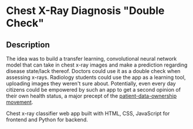 # Chest X-Ray Diagnosis "Double Check"  
## Description
The idea was to build a transfer learning, convolutional neural network model that can take in chest x-ray images and make a prediction regarding disease state/lack thereof. Doctors could use it as a double check when assessing x-rays. Radiology students could use the app as a learning tool, uploading images they weren't sure about. Potentially, even every day citizens could be empowered by such an app to get a second opinion of their own health status, a major precept of the [patient-data-ownership movement](https://www.aafp.org/news/blogs/freshperspectives/entry/doctor_or_patient_who_owns.html). 


Chest x-ray classifier web app built with HTML, CSS, JavaScript for frontend and Python for backend.
